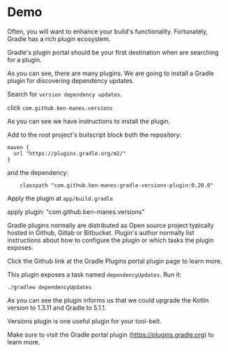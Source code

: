 <!--

OUTLINE: 
In this video we talk about how Gradle plugins and how to enhance an Android build adding more plugins. 

Talk about  com.github.ben-manes.versions plugin and stats: https://plugins.gradle.org/plugin/org.kordamp.gradle.stats

-->

# Demo

Often, you will want to enhance your build's functionality. Fortunately, Gradle has a rich plugin ecosystem. 

Gradle's plugin portal should be your first destination when are searching for a plugin. 

<!-- visit https://plugins.gradle.org -->


As you can see, there are many plugins. We are going to install a Gradle plugin for discovering dependency updates. 

Search for `version dependency updates`. 

click `com.github.ben-manes.versions`

As you can see we have instructions to install the plugin. 

Add to the root project's builscript block both the repository: 

    maven {
      url "https://plugins.gradle.org/m2/"
    }

and the dependency: 

        classpath "com.github.ben-manes:gradle-versions-plugin:0.20.0"

Apply the plugin at `app/build.gradle`

apply plugin: "com.github.ben-manes.versions"

Gradle plugins normally are distributed as Open source project typically hosted in Github, Gitlab or Bitbucket. Plugin's author normally list instructions about how to configure the plugin or which tasks the plugin exposes. 

Click the Github link at the Gradle Plugins portal plugin page to learn more. 

This plugin exposes a task named `dependencyUpdates`. Run it:

`./gradlew dependencyUpdates`

As you can see the plugin informs us that we could upgrade the Kotlin version to 1.3.11 and Gradle to 5.1.1.

Versions plugin is one useful plugin for your tool-belt. 

Make sure to visit the Gradle portal plugin (https://plugins.gradle.org) to learn more. 